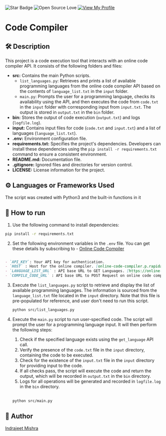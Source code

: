 <!--Please do not remove this part-->
![Star Badge](https://img.shields.io/static/v1?label=%F0%9F%8C%9F&message=If%20Useful&style=style=flat&color=BC4E99)
![Open Source Love](https://badges.frapsoft.com/os/v1/open-source.svg?v=103)
[![View My Profile](https://img.shields.io/badge/View-My_Profile-green?logo=GitHub)](https://github.com/thecoddiwompler)

# Code Compiler

## 🛠️ Description

This project is a code execution tool that interacts with an online code compiler API. It consists of the following folders and files:

- **src:** Contains the main Python scripts.
  - `list_languages.py`: Retrieves and prints a list of available programming languages from the online code compiler API based on the contents of `language_list.txt` in the `input` folder.
  - `main.py`: Prompts the user for a programming language, checks its availability using the API, and then executes the code from `code.txt` in the `input` folder with corresponding input from `input.txt`. The output is stored in `output.txt` in the `bin` folder.
- **bin:** Stores the output of code execution (`output.txt`) and logs (`logfile.log`).
- **input:** Contains input files for code (`code.txt` and `input.txt`) and a list of languages (`language_list.txt`).
- **.env:** Environment configuration file.
- **requirements.txt:** Specifies the project's dependencies. Developers can install these dependencies using the `pip install -r requirements.txt` command to ensure a consistent environment.
- **README.md:** Documentation file.
- **.gitignore:** Ignored files and directories for version control.
- **LICENSE:** License information for the project.

## ⚙️ Languages or Frameworks Used
<!--Remove the below lines and add yours -->
The script was created with Python3 and the built-in functions in it

## 🌟 How to run

1. Use the following command to install dependencies:

  ```bash
  pip install -r requirements.txt
  ```

2. Set the following environment variables in the `.env` file. You can get these details by subscribing to -  [Online Code Compiler](https://rapidapi.com/Glavier/api/online-code-compiler/)

  ```markdown

  - `API_KEY`: Your API key for authentication.
  - `HOST` : Host for the online compiler. [online-code-compiler.p.rapidapi.com]
  - `LANGUAGE_LIST_URL` : API base URL to GET Languages. [https://online-code-compiler.p.rapidapi.com/v1/languages/]
  - `COMPILE_CODE_URL` : API base URL to POST Request on online code compiler to execute the code. [https://online-code-compiler.p.rapidapi.com/v1/]

  ```

3. Execute the `list_languages.py` script to retrieve and display the list of available programming languages. The information is sourced from the `language_list.txt` file located in the `input` directory. Note that this file is pre-populated for reference, and user don't need to run this script.

  
   ```bash
   python src/list_languages.py
   ```

4. Execute the `main.py` script to run user-specified code. The script will prompt the user for a programming language input. It will then perform the following steps:

   1. Check if the specified language exists using the `get_language` API call.
   2. Verify the presence of the `code.txt` file in the `input` directory, containing the code to be executed.
   3. Check for the existence of the `input.txt` file in the `input` directory for providing input to the code.
   4. If all checks pass, the script will execute the code and return the output, which will be recorded in `output.txt` in the `bin` directory.
   5. Logs for all operations will be generated and recorded in `logfile.log` in the `bin` directory. <br><br>

    ```bash
    python src/main.py
    ```


## 🤖 Author
[Indrajeet Mishra](https://github.com/thecoddiwompler)